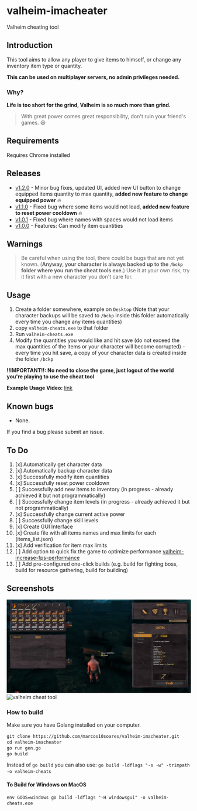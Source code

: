 # valheim-imacheater
Valheim cheating tool

## Introduction
This tool aims to allow any player to give items to himself, or change any inventory item type or quantity.

**This can be used on multiplayer servers, no admin privileges needed.**

### Why?
**Life is too short for the grind, Valheim is so much more than grind.**

> With great power comes great responsibility, don't ruin your friend's games. 😃

## Requirements
Requires Chrome installed

## Releases
- [v1.2.0](https://github.com/marcos10soares/valheim-imacheater/releases/tag/v1.2.0) - Minor bug fixes, updated UI, added new UI button to change equipped items quantity to max quantity, **added new feature to change equipped power** 🔥
- [v1.1.0](https://github.com/marcos10soares/valheim-imacheater/releases/tag/v1.1.0) - Fixed bug where some items would not load, **added new feature to reset power cooldown** 🔥
- [v1.0.1](https://github.com/marcos10soares/valheim-imacheater/releases/tag/v1.0.1) - Fixed bug where names with spaces would not load items
- [v1.0.0](https://github.com/marcos10soares/valheim-imacheater/releases/tag/1.0.0) - Features: Can modify item quantities

## Warnings
> Be careful when using the tool, there could be bugs that are not yet known. (**Anyway, your character is always backed up to the `/bckp` folder where you run the cheat tools exe.**)
> Use it at your own risk, try it first with a new character you don't care for.

## Usage

1. Create a folder somewhere, example on `Desktop` (Note that your character backups will be saved to `/bckp` inside this folder automatically every time you change any items quantities)
2. copy `valheim-cheats.exe` to that folder
3. Run `valheim-cheats.exe` 
4. Modify the quantities you would like and hit save (do not exceed the max quantities of the items or your character will become corrupted) - every time you hit save, a copy of your character data is created inside the folder `/bckp`

**!!IMPORTANT!!: No need to close the game, just logout of the world you're playing to use the cheat tool**

**Example Usage Video:** [link](https://youtu.be/A0wXfo-GB5U)

## Known bugs
- None.

If you find a bug please submit an issue.

## To Do
1. [x] Automatically get character data
2. [x] Automatically backup character data
3. [x] Successfully modify item quantities
4. [x] Successfully reset power cooldown
5. [ ] Successfully add new items to inventory  (in progress - already achieved it but not programmatically)
6. [ ] Successfully change item levels (in progress - already achieved it but not programmatically)
7. [x] Successfully change current active power
8. [ ] Successfully change skill levels 
9. [x] Create GUI Interface
10. [x] Create file with all items names and max limits for each (items_list.json)
11. [x] Add verification for item max limits
12. [ ] Add option to quick fix the game to optimize performance [valheim-increase-fps-performance](https://www.pcgamer.com/valheim-increase-fps-performance/)
13. [ ] Add pre-configured one-click builds (e.g. build for fighting boss, build for resource gathering, build for building) 

## Screenshots

![modified item quantities](https://github.com/marcos10soares/valheim-imacheater/blob/main/readme-img/1.jpg?raw=true)
![valheim cheat tool](https://github.com/marcos10soares/valheim-imacheater/blob/main/readme-img/demo_new.gif?raw=true)


### How to build

Make sure you have Golang installed on your computer.

```
git clone https://github.com/marcos10soares/valheim-imacheater.git
cd valheim-imacheater
go run gen.go
go build
```

Instead of `go build` you can also use: `go build -ldflags "-s -w" -trimpath -o valheim-cheats`

#### To Build for Windows on MacOS
```
env GOOS=windows go build -ldflags "-H windowsgui" -o valheim-cheats.exe
```



